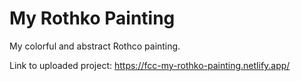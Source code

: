 # My Rothko Painting

My colorful and abstract Rothco painting.

Link to uploaded project: https://fcc-my-rothko-painting.netlify.app/
